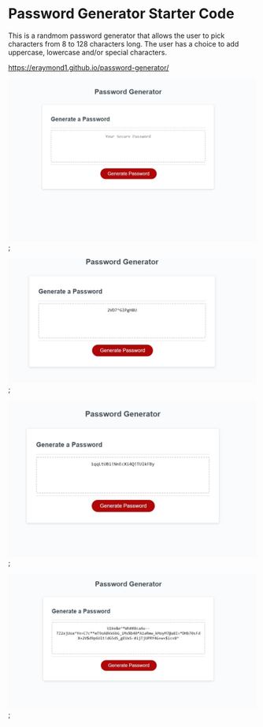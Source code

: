 # Password Generator Starter Code

This is a randmom password generator that allows the user to pick characters from 8 to 128 characters long. The user has a choice to add uppercase, lowercase
and/or special characters. 


https://eraymond1.github.io/password-generator/


![alt text](/assets/images/gen.JPG);

![alt text](/assets/images/gen1.JPG);

![alt text](/assets/images/gen2.JPG);

![alt text](/assets/images/gen3.JPG);